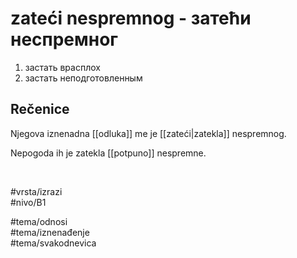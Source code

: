 # zateći nespremnog - затећи неспремног

1. застать врасплох  
2. застать неподготовленным

## Rečenice

Njegova iznenadna [[odluka]] me je [[zateći|zatekla]] nespremnog.

Nepogoda ih je zatekla [[potpuno]] nespremne.

<br>

#vrsta/izrazi  
#nivo/B1  

#tema/odnosi  
#tema/iznenađenje  
#tema/svakodnevica  
